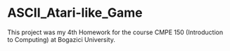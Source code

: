 # ASCII_Atari-like_Game
This project was my 4th Homework for the course CMPE 150 (Introduction to Computing) at Bogazici University.
